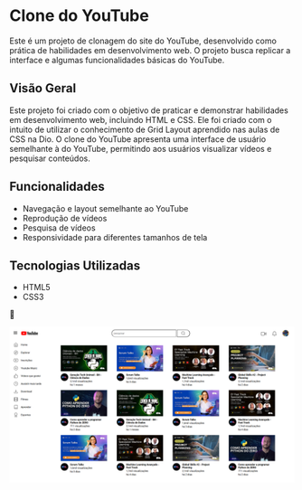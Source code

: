 # Clone do YouTube

Este é um projeto de clonagem do site do YouTube, desenvolvido como prática de habilidades em desenvolvimento web. O projeto busca replicar a interface e algumas funcionalidades básicas do YouTube.


## Visão Geral

Este projeto foi criado com o objetivo de praticar e demonstrar habilidades em desenvolvimento web, incluindo HTML e CSS. Ele foi criado com o intuito de utilizar o conhecimento de Grid Layout aprendido nas aulas de CSS na Dio. O clone do YouTube apresenta uma interface de usuário semelhante à do YouTube, permitindo aos usuários visualizar vídeos e pesquisar conteúdos.

## Funcionalidades

- Navegação e layout semelhante ao YouTube
- Reprodução de vídeos
- Pesquisa de vídeos
- Responsividade para diferentes tamanhos de tela

## Tecnologias Utilizadas

- HTML5
- CSS3

🦅

<img src="./assets/imagens/Print Youtube Grid.png" alt="">
